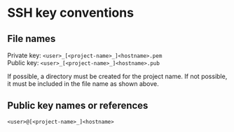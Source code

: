 # SSH key conventions

## File names

Private key: `<user>_[<project-name>_]<hostname>.pem`  
Public key: `<user>_[<project-name>_]<hostname>.pub`  

If possible, a directory must be created for the project name. If not possible, it must be included in the file name as shown above.

## Public key names or references

`<user>@[<project-name>_]<hostname>`
